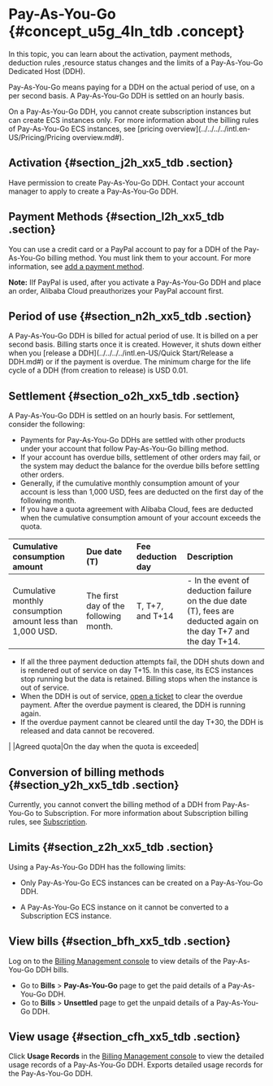 # Pay-As-You-Go {#concept_u5g_4ln_tdb .concept}

In this topic, you can learn about the activation, payment methods, deduction rules ,resource status changes and the limits of a Pay-As-You-Go Dedicated Host \(DDH\).

Pay-As-You-Go means paying for a DDH on the actual period of use, on a per second basis. A Pay-As-You-Go DDH is settled on an hourly basis.

On a Pay-As-You-Go DDH, you cannot create subscription instances but can create ECS instances only. For more information about the billing rules of Pay-As-You-Go ECS instances, see [pricing overview](../../../../intl.en-US/Pricing/Pricing overview.md#).

## Activation {#section_j2h_xx5_tdb .section}

Have permission to create Pay-As-You-Go DDH. Contact your account manager to apply to create a Pay-As-You-Go DDH.

## Payment Methods {#section_l2h_xx5_tdb .section}

You can use a credit card or a PayPal account to pay for a DDH of the Pay-As-You-Go billing method. You must link them to your account. For more information, see [add a payment method](https://www.alibabacloud.com/help/doc-detail/50517.html).

**Note:** IIf PayPal is used, after you activate a Pay-As-You-Go DDH and place an order, Alibaba Cloud preauthorizes your PayPal account first.

## Period of use {#section_n2h_xx5_tdb .section}

A Pay-As-You-Go DDH is billed for actual period of use. It is billed on a per second basis. Billing starts once it is created. However, it shuts down either when you [release a DDH](../../../../intl.en-US/Quick Start/Release a DDH.md#) or if the payment is overdue. The minimum charge for the life cycle of a DDH \(from creation to release\) is USD 0.01.

## Settlement {#section_o2h_xx5_tdb .section}

A Pay-As-You-Go DDH is settled on an hourly basis. For settlement, consider the following:

-   Payments for Pay-As-You-Go DDHs are settled with other products under your account that follow Pay-As-You-Go billing method.
-   If your account has overdue bills, settlement of other orders may fail, or the system may deduct the balance for the overdue bills before settling other orders.
-   Generally, if the cumulative monthly consumption amount of your account is less than 1,000 USD, fees are deducted on the first day of the following month.
-   If you have a quota agreement with Alibaba Cloud, fees are deducted when the cumulative consumption amount of your account exceeds the quota.


|Cumulative consumption amount|Due date \(T\)|Fee deduction day|Description|
|:----------------------------|:-------------|:----------------|:----------|
|Cumulative monthly consumption amount less than 1,000 USD.|The first day of the following month.|T, T+7, and T+14| -   In the event of deduction failure on the due date \(T\), fees are deducted again on the day T+7 and the day T+14.
-   If all the three payment deduction attempts fail, the DDH shuts down and is rendered out of service on day T+15. In this case, its ECS instances stop running but the data is retained. Billing stops when the instance is out of service.
-   When the DDH is out of service, [open a ticket](https://workorder-intl.console.aliyun.com/#/ticket/createIndex) to clear the overdue payment. After the overdue payment is cleared, the DDH is running again.
-   If the overdue payment cannot be cleared until the day T+30, the DDH is released and data cannot be recovered.

 |
|Agreed quota|On the day when the quota is exceeded|

## Conversion of billing methods {#section_y2h_xx5_tdb .section}

Currently, you cannot convert the billing method of a DDH from Pay-As-You-Go to Subscription. For more information about Subscription billing rules, see [Subscription](intl.en-US/Pricing/Subscription.md#).

## Limits {#section_z2h_xx5_tdb .section}

Using a Pay-As-You-Go DDH has the following limits:

-   Only Pay-As-You-Go ECS instances can be created on a Pay-As-You-Go DDH.

-   A Pay-As-You-Go ECS instance on it cannot be converted to a Subscription ECS instance.


## View bills {#section_bfh_xx5_tdb .section}

Log on to the [Billing Management console](https://billing.console.aliyun.com/#/expense/outline) to view details of the Pay-As-You-Go DDH bills.

-   Go to **Bills** \> **Pay-As-You-Go** page to get the paid details of a Pay-As-You-Go DDH.
-   Go to **Bills** \> **Unsettled** page to get the unpaid details of a Pay-As-You-Go DDH.

## View usage {#section_cfh_xx5_tdb .section}

Click **Usage Records** in the [Billing Management console](https://billing.console.aliyun.com/#/expense/outline) to view the detailed usage records of a Pay-As-You-Go DDH. Exports detailed usage records for the Pay-As-You-Go DDH.

